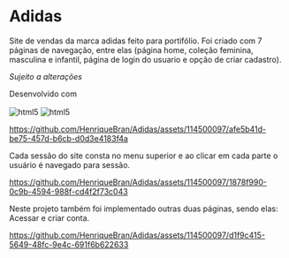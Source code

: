 # Adidas
Site de vendas da marca adidas feito para portifólio. Foi criado com 7 páginas de navegação, entre elas 
(página home, coleção feminina, masculina e infantil, página de login do usuario e opção de criar cadastro). 

*Sujeito a alterações*

Desenvolvido com 

 <img align="center" alt="html5" src="https://img.shields.io/badge/HTML5-E34F26?style=for-the-badge&logo=html5&logoColor=white"/>  <img align="center" alt="html5" src="https://img.shields.io/badge/CSS3-1572B6?style=for-the-badge&logo=css3&logoColor=white"/>

https://github.com/HenriqueBran/Adidas/assets/114500097/afe5b41d-be75-457d-b6cb-d0d3e4183f4a

Cada sessão do site consta no menu superior e ao clicar em cada parte o usuário é navegado para sessão.


https://github.com/HenriqueBran/Adidas/assets/114500097/1878f990-0c9b-4594-988f-cd4f2f73c043

Neste projeto também foi implementado outras duas páginas, sendo elas: Acessar e criar conta.

https://github.com/HenriqueBran/Adidas/assets/114500097/d1f9c415-5649-48fc-9e4c-691f6b622633


